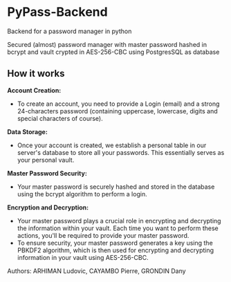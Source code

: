 # PyPass-Backend
Backend for a password manager in python 

Secured (almost) password manager with master password hashed in bcrypt and vault crypted in AES-256-CBC using PostgresSQL as database 

<H2>How it works</H2>


**Account Creation:**
- To create an account, you need to provide a Login (email) and a strong 24-characters password (containing uppercase, lowercase, digits and special characters of course).

**Data Storage:**
- Once your account is created, we establish a personal table in our server's database to store all your passwords. This essentially serves as your personal vault.

**Master Password Security:**
- Your master password is securely hashed and stored in the database using the bcrypt algorithm to perform a login.

**Encryption and Decryption:**
- Your master password plays a crucial role in encrypting and decrypting the information within your vault. Each time you want to perform these actions, you'll be required to provide your master password.
- To ensure security, your master password generates a key using the PBKDF2 algorithm, which is then used for encrypting and decrypting information in your vault using AES-256-CBC.







Authors: ARHIMAN Ludovic, CAYAMBO Pierre, GRONDIN Dany